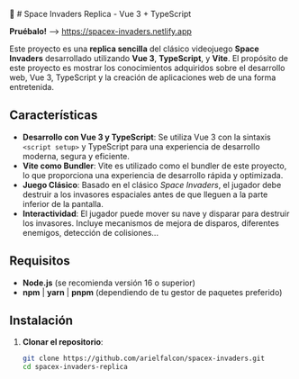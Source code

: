 👾 # Space Invaders Replica - Vue 3 + TypeScript

**Pruébalo!**  --> https://spacex-invaders.netlify.app

Este proyecto es una **replica sencilla** del clásico videojuego **Space Invaders** desarrollado utilizando **Vue 3**, **TypeScript**, y **Vite**. 
El propósito de este proyecto es mostrar los conocimientos adquiridos sobre el desarrollo web, Vue 3, TypeScript y la creación de aplicaciones web de una forma entretenida.

## Características

- **Desarrollo con Vue 3 y TypeScript**: Se utiliza Vue 3 con la sintaxis `<script setup>` y TypeScript para una experiencia de desarrollo moderna, segura y eficiente.
- **Vite como Bundler**: Vite es utilizado como el bundler de este proyecto, lo que proporciona una experiencia de desarrollo rápida y optimizada.
- **Juego Clásico**: Basado en el clásico *Space Invaders*, el jugador debe destruir a los invasores espaciales antes de que lleguen a la parte inferior de la pantalla.
- **Interactividad**: El jugador puede mover su nave y disparar para destruir los invasores. Incluye mecanismos de mejora de disparos, diferentes enemigos, detección de colisiones...

## Requisitos

- **Node.js** (se recomienda versión 16 o superior)
- **npm** | **yarn** | **pnpm** (dependiendo de tu gestor de paquetes preferido)

## Instalación

1. **Clonar el repositorio**:

   ```bash
   git clone https://github.com/arielfalcon/spacex-invaders.git
   cd spacex-invaders-replica
   ```
